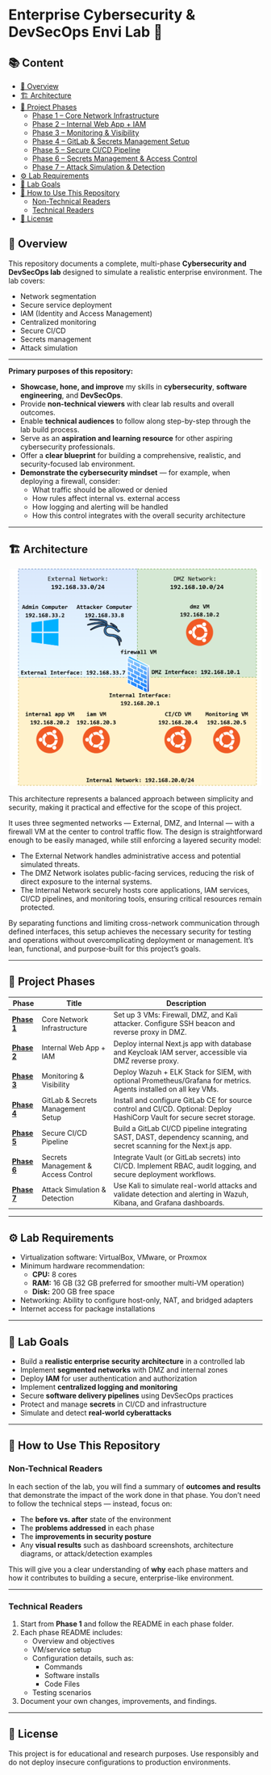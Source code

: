 #  Enterprise Cybersecurity & DevSecOps Envi Lab 🔐
## 📚 Content

- [🔐 Overview](#overview)
- [🏗️ Architecture](#architecture)
- [📅 Project Phases](#project-phases)
  - [Phase 1 – Core Network Infrastructure](phase1_infra/readme.md)
  - [Phase 2 – Internal Web App + IAM](phase2_app_iam/readme.md)
  - [Phase 3 – Monitoring & Visibility](phase3_monitoring/readme.md)
  - [Phase 4 – GitLab & Secrets Management Setup](phase4_gitlab_vault/readme.md)
  - [Phase 5 – Secure CI/CD Pipeline](phase5_secure_pipeline/readme.md)
  - [Phase 6 – Secrets Management & Access Control](phase6_secrets_access/readme.md)
  - [Phase 7 – Attack Simulation & Detection](phase7_attack_simulation/readme.md)
- [⚙️ Lab Requirements](#lab-requirements)
- [🎯 Lab Goals](#lab-goals)
- [🚀 How to Use This Repository](#how-to-use-this-repository)
  - [Non-Technical Readers](#non-technical-readers)
  - [Technical Readers](#technical-readers)
- [📜 License](#license)

<a id="overview"></a>

## 📌 Overview

This repository documents a complete, multi-phase **Cybersecurity and DevSecOps lab** designed to simulate a realistic enterprise environment. The lab covers:

- Network segmentation
- Secure service deployment
- IAM (Identity and Access Management)
- Centralized monitoring
- Secure CI/CD
- Secrets management
- Attack simulation

---

**Primary purposes of this repository:**

- **Showcase, hone, and improve** my skills in **cybersecurity**, **software engineering**, and **DevSecOps**.
- Provide **non-technical viewers** with clear lab results and overall outcomes.
- Enable **technical audiences** to follow along step-by-step through the lab build process.
- Serve as an **aspiration and learning resource** for other aspiring cybersecurity professionals.
- Offer a **clear blueprint** for building a comprehensive, realistic, and security-focused lab environment.
- **Demonstrate the cybersecurity mindset** — for example, when deploying a firewall, consider:
  - What traffic should be allowed or denied
  - How rules affect internal vs. external access
  - How logging and alerting will be handled
  - How this control integrates with the overall security architecture
---

<a id="architecture"></a>

## 🏗️ Architecture

<p align="center">
  <img width=500 src="repo_resources/Network_Setup.png" alt="Project Logo" >
</p>

This architecture represents a balanced approach between simplicity and security, making it practical and effective for the scope of this project.

It uses three segmented networks — External, DMZ, and Internal — with a firewall VM at the center to control traffic flow. The design is straightforward enough to be easily managed, while still enforcing a layered security model:

- The External Network handles administrative access and potential simulated threats.
- The DMZ Network isolates public-facing services, reducing the risk of direct exposure to the internal systems.
- The Internal Network securely hosts core applications, IAM services, CI/CD pipelines, and monitoring tools, ensuring critical resources remain protected.

By separating functions and limiting cross-network communication through defined interfaces, this setup achieves the necessary security for testing and operations without overcomplicating deployment or management. It’s lean, functional, and purpose-built for this project’s goals.

---

<a id="project-phases"></a>

## 📅 Project Phases

| Phase | Title | Description |
|-------|-------|-------------|
| [**Phase 1**](phase1_infra/readme.md) | Core Network Infrastructure | Set up 3 VMs: Firewall, DMZ, and Kali attacker. Configure SSH beacon and reverse proxy in DMZ. |
| [**Phase 2**](phase2_app_iam/readme.md) | Internal Web App + IAM | Deploy internal Next.js app with database and Keycloak IAM server, accessible via DMZ reverse proxy. |
| [**Phase 3**](phase3_monitoring/readme.md) | Monitoring & Visibility | Deploy Wazuh + ELK Stack for SIEM, with optional Prometheus/Grafana for metrics. Agents installed on all key VMs. |
| [**Phase 4**](phase4_gitlab_vault/readme.md) | GitLab & Secrets Management Setup | Install and configure GitLab CE for source control and CI/CD. Optional: Deploy HashiCorp Vault for secure secret storage. |
| [**Phase 5**](phase5_secure_pipeline/readme.md) | Secure CI/CD Pipeline | Build a GitLab CI/CD pipeline integrating SAST, DAST, dependency scanning, and secret scanning for the Next.js app. |
| [**Phase 6**](phase6_secrets_access/readme.md) | Secrets Management & Access Control | Integrate Vault (or GitLab secrets) into CI/CD. Implement RBAC, audit logging, and secure deployment workflows. |
| [**Phase 7**](phase7_attack_simulation/readme.md) | Attack Simulation & Detection | Use Kali to simulate real-world attacks and validate detection and alerting in Wazuh, Kibana, and Grafana dashboards. |

---

<a id="lab-requirements"></a>

## ⚙️ Lab Requirements

- Virtualization software: VirtualBox, VMware, or Proxmox
- Minimum hardware recommendation:
  - **CPU:** 8 cores
  - **RAM:** 16 GB (32 GB preferred for smoother multi-VM operation)
  - **Disk:** 200 GB free space
- Networking: Ability to configure host-only, NAT, and bridged adapters
- Internet access for package installations

---
<a id="lab-goals"></a>

## 🎯 Lab Goals

- Build a **realistic enterprise security architecture** in a controlled lab
- Implement **segmented networks** with DMZ and internal zones
- Deploy **IAM** for user authentication and authorization
- Implement **centralized logging and monitoring**
- Secure **software delivery pipelines** using DevSecOps practices
- Protect and manage **secrets** in CI/CD and infrastructure
- Simulate and detect **real-world cyberattacks**

---

<a id="how-to-use-this-repository"></a>

## 🚀 How to Use This Repository

<a id="non-technical-readers"></a>

### Non-Technical Readers
In each section of the lab, you will find a summary of **outcomes and results** that demonstrate the impact of the work done in that phase.   You don’t need to follow the technical steps — instead, focus on:
- The **before vs. after** state of the environment
- The **problems addressed** in each phase
- The **improvements in security posture**
- Any **visual results** such as dashboard screenshots, architecture diagrams, or attack/detection examples

This will give you a clear understanding of **why** each phase matters and how it contributes to building a secure, enterprise-like environment.


---
<a id="technical-readers"></a>

### Technical Readers
1. Start from **Phase 1** and follow the README in each phase folder.
2. Each phase README includes:
   - Overview and objectives
   - VM/service setup
   - Configuration details, such as:
        - Commands
        - Software installs
        - Code Files
   - Testing scenarios
3. Document your own changes, improvements, and findings.

---
<a id="license"></a>
## 📜 License

This project is for educational and research purposes. Use responsibly and do not deploy insecure configurations to production environments.

